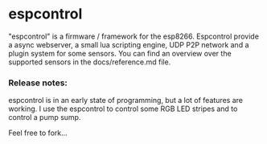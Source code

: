 # espcontrol

"espcontrol" is a firmware / framework for the esp8266. Espcontrol provide a async webserver, a small lua scripting engine, UDP P2P network and a plugin system for some sensors. You can find an overview over the supported sensors in the docs/reference.md file.

### Release notes:
espcontrol is in an early state of programming, but a lot of features are working. I use the espcontrol to control some RGB LED stripes and to control a pump sump.

Feel free to fork...

